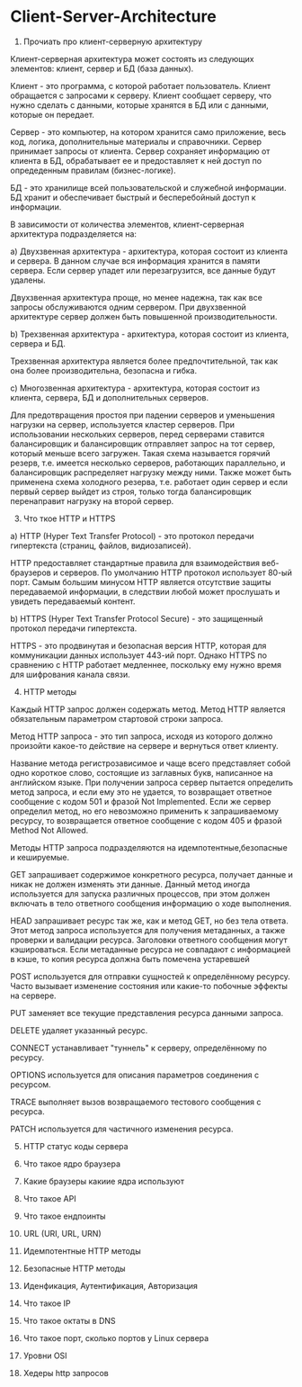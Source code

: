 # Client-Server-Architecture

1) Прочиать про клиент-серверную архитектуру

Клиент-серверная архитектура может состоять из следующих элементов: клиент, сервер и БД (база данных). 

Клиент - это программа, с которой работает пользователь. Клиент обращается с запросами к серверу. Клиент сообщает серверу, что нужно сделать с данными, которые хранятся в БД или с данными, которые он передает.

Сервер - это компьютер, на котором хранится само приложение, весь код, логика, дополнительные материалы и справочники. Сервер принимает запросы от клиента. Сервер сохраняет информацию от клиента в БД, обрабатывает ее и предоставляет к ней доступ по опредеденным правилам (бизнес-логике).

БД - это хранилище всей пользовательской и служебной информации. БД хранит и обеспечивает быстрый и бесперебойный доступ к информации.
 
В зависимости от количества элементов, клиент-серверная архитектура подразделяется на:

а) Двухзвенная архитектура - архитектура, которая состоит из клиента и сервера. В данном случае вся информация хранится в памяти сервера. Если сервер упадет или перезагрузится, все данные будут удалены.

Двухзвенная архитектура проще, но менее надежна, так как все запросы обслуживаются одним сервером. При двухзвенной архитектуре сервер должен быть повышенной производительности.

b) Трехзвенная архитектура - архитектура, которая состоит из клиента, сервера и БД.

Трехзвенная архитектура является более предпочтительной, так как она более производительна, безопасна и гибка.

c) Многозвенная архитектура - архитектура, которая состоит из клиента, сервера, БД и дополнительных серверов.

Для предотвращения простоя при падении серверов и уменьшения нагрузки на сервер, используется кластер серверов. При использовании нескольких серверов, перед серверами ставится балансировщик и балансировщик отправляет запрос на тот сервер, который меньше всего загружен. Такая схема называется горячий резерв, т.е. имеется несколько серверов, работающих параллельно, и балансировщик распределяет нагрузку между ними. Также может быть применена схема холодного резерва, т.е. работает один сервер и если первый сервер выйдет из строя, только тогда балансировщик перенаправит нагрузку на второй сервер.

3) Что ткое HTTP и HTTPS

a) HTTP (Hyper Text Transfer Protocol) - это протокол передачи гипертекста (страниц, файлов, видиозаписей).

HTTP предоставляет стандартные правила для взаимодействия веб-браузеров и серверов. По умолчанию HTTP протокол использует 80-ый порт. Самым большим минусом HTTP является отсутствие защиты передаваемой информации, в следствии любой может прослушать и увидеть передаваемый контент.

b) HTTPS (Hyper Text Transfer Protocol Secure) - это защищенный протокол передачи гипертекста.

HTTPS - это продвинутая и безопасная версия HTTP, которая для коммуникации данных использует 443-ий порт. Однако HTTPS по сравнению с HTTP работает медленнее, поскольку ему нужно время для шифрования канала связи.

4) HTTP методы

Каждый HTTP запрос должен содержать метод. Метод HTTP является обязательным параметром стартовой строки запроса. 

Метод HTTP запроса - это тип запроса, исходя из которого должно произойти какое-то действие на сервере и вернуться ответ клиенту. 

Название метода регистрозависимое и чаще всего представляет собой одно короткое слово, состоящие из заглавных букв, написанное на английском языке. При получении запроса сервер пытается определить метод запроса, и если ему это не удается, то возвращает ответное сообщение с кодом 501 и фразой Not Implemented. Если же сервер определил метод, но его невозможно применить к запрашиваемому ресурсу, то возвращается ответное сообщение с кодом 405 и фразой Method Not Allowed.

Методы HTTP запроса подразделяются на идемпотентные,безопасные и кешируемые.

GET запрашивает содержимое конкретного ресурса, получает данные и никак не должен изменять эти данные. Данный метод иногда используется для запуска различных процессов, при этом должен включать в тело ответного сообщения информацию о ходе выполнения.

HEAD запрашивает ресурс так же, как и метод GET, но без тела ответа. Этот метод запроса используется для получения метаданных, а также проверки и валидации ресурса. Заголовки ответного сообщения могут кэшироваться. Если метаданные ресурса не совпадают с информацией в кэше, то копия ресурса должна быть помечена устаревшей

POST используется для отправки сущностей к определённому ресурсу. Часто вызывает изменение состояния или какие-то побочные эффекты на сервере.

PUT заменяет все текущие представления ресурса данными запроса.

DELETE удаляет указанный ресурс.

CONNECT устанавливает "туннель" к серверу, определённому по ресурсу.

OPTIONS используется для описания параметров соединения с ресурсом.

TRACE выполняет вызов возвращаемого тестового сообщения с ресурса.

PATCH используется для частичного изменения ресурса.

5) HTTP статус коды сервера

7) Что такое ядро браузера 

7) Какие браузеры какиие ядра используют

8) Что такое API

9. Что такое ендпоинты

10) URL (URI, URL, URN)

11) Идемпотентные HTTP методы

12) Безопасные HTTP методы

13) Иденфикация, Аутентификация, Авторизация

14) Что такое IP

15) Что такое октаты в DNS

16) Что такое порт, сколько портов у Linux сервера

17) Уровни OSI

18) Хедеры http запросов
